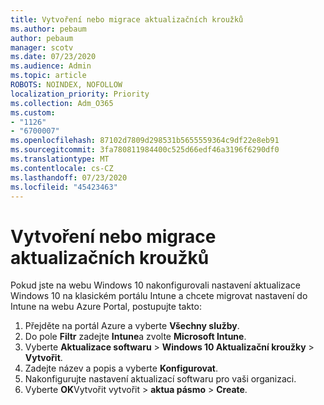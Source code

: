 ```yaml
---
title: Vytvoření nebo migrace aktualizačních kroužků
ms.author: pebaum
author: pebaum
manager: scotv
ms.date: 07/23/2020
ms.audience: Admin
ms.topic: article
ROBOTS: NOINDEX, NOFOLLOW
localization_priority: Priority
ms.collection: Adm_O365
ms.custom:
- "1126"
- "6700007"
ms.openlocfilehash: 87102d7809d298531b5655559364c9df22e8eb91
ms.sourcegitcommit: 3fa780811984400c525d66edf46a3196f6290df0
ms.translationtype: MT
ms.contentlocale: cs-CZ
ms.lasthandoff: 07/23/2020
ms.locfileid: "45423463"
---
```

# <a name="create-or-migrate-update-rings"></a>Vytvoření nebo migrace aktualizačních kroužků

Pokud jste na webu Windows 10 nakonfigurovali nastavení aktualizace Windows 10 na klasickém portálu Intune a chcete migrovat nastavení do Intune na webu Azure Portal, postupujte takto:

1.  Přejděte na portál Azure a vyberte **Všechny služby**.
2.  Do pole **Filtr** zadejte **Intune**a zvolte **Microsoft Intune**.
3.  Vyberte **Aktualizace softwaru**   >   **Windows 10 Aktualizační kroužky**   >   **Vytvořit**.
4.  Zadejte název a popis a vyberte **Konfigurovat**.
5.  Nakonfigurujte nastavení aktualizací softwaru pro vaši organizaci.
6.  Vyberte **OK**Vytvořit vytvořit  >  **aktua pásmo**  >  **Create**.